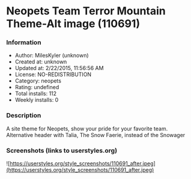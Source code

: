 # Neopets Team Terror Mountain Theme-Alt image (110691)

### Information
- Author: MilesKyler (unknown)
- Created at: unknown
- Updated at: 2/22/2015, 11:56:56 AM
- License: NO-REDISTRIBUTION
- Category: neopets
- Rating: undefined
- Total installs: 112
- Weekly installs: 0


### Description
A site theme for Neopets, show your pride for your favorite team. 
Alternative header with Talia, The Snow Faerie, instead of the Snowager


### Screenshots (links to userstyles.org)
![https://userstyles.org/style_screenshots/110691_after.jpeg](https://userstyles.org/style_screenshots/110691_after.jpeg)


